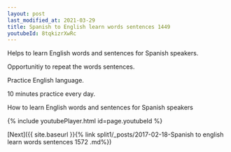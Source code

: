 ```yaml
---
layout: post
last_modified_at: 2021-03-29
title: Spanish to English learn words sentences 1449 
youtubeId: 8tqkizrXwRc
---
```

 
 
Helps to learn English words and sentences for Spanish speakers.

Opportunitiy to repeat the words sentences. 

Practice English language. 
 
10 minutes practice every day. 
 
How to learn English words and sentences for Spanish speakers 
 
{% include youtubePlayer.html id=page.youtubeId %}
 
 
[Next]({{ site.baseurl }}{% link  split1/_posts/2017-02-18-Spanish to english learn words sentences 1572 .md%})
 
